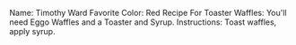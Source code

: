Name: Timothy Ward
Favorite Color: Red
Recipe For Toaster Waffles: You'll need Eggo Waffles and a Toaster and Syrup.
 Instructions: Toast waffles, apply syrup.